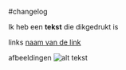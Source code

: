 #changelog

Ik heb een **tekst** die dikgedrukt is

links
[naam van de link](www.google.com)

afbeeldingen
![alt tekst](./)